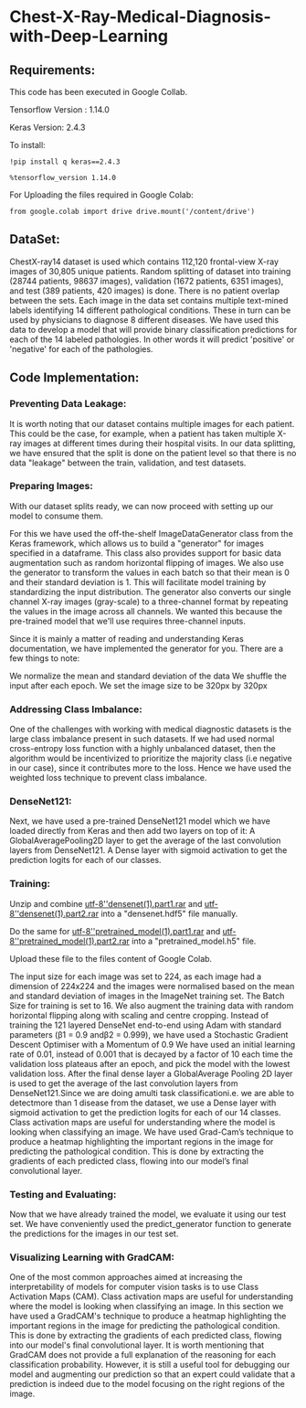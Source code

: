 # Chest-X-Ray-Medical-Diagnosis-with-Deep-Learning

## Requirements:
This code has been executed in Google Collab.

 Tensorflow Version : 1.14.0
 
 Keras Version: 2.4.3
 
 To install:
 
`!pip install q keras==2.4.3`

 `%tensorflow_version 1.14.0 `
 
For Uploading the files required in Google Colab: 
 
 `from google.colab import drive
drive.mount('/content/drive')`

## DataSet:
 
ChestX-ray14 dataset is used which contains 112,120 frontal-view X-ray images of 30,805 unique patients.
Random splitting of dataset into training (28744 patients, 98637 images), validation (1672 patients, 6351 images), and test (389  patients,  420  images) is done.
There is no patient overlap between the sets.
Each image in the data set contains multiple text-mined labels identifying 14 different pathological conditions.
These in turn can be used by physicians to diagnose 8 different diseases.
We have used this data to develop a model that will provide binary classification predictions for each of the 14 labeled pathologies.
In other words it will predict 'positive' or 'negative' for each of the pathologies.

## Code Implementation:

 ### Preventing Data Leakage:

  It is worth noting that our dataset contains multiple images for each patient. This could be the case, for example, when a patient has taken multiple X-ray images at different times during their hospital visits. In our data splitting, we have ensured that the split is done on the patient level so that there is no data "leakage" between the train, validation, and test datasets.
 
### Preparing Images:

   With our dataset splits ready, we can now proceed with setting up our model to consume them.

  For this we have used the off-the-shelf ImageDataGenerator class from the Keras framework, which allows us to build a "generator" for images specified in a dataframe.
  This class also provides support for basic data augmentation such as random horizontal flipping of images.
  We also use the generator to transform the values in each batch so that their mean is 0 and their standard deviation is 1.
  This will facilitate model training by standardizing the input distribution.
  The generator also converts our single channel X-ray images (gray-scale) to a three-channel format by repeating the values in the image across all channels.
  We wanted this because the pre-trained model that we'll use requires three-channel inputs.

   Since it is mainly a matter of reading and understanding Keras documentation, we have implemented the generator for you. There are a few things to note:

   We normalize the mean and standard deviation of the data
   We shuffle the input after each epoch.
   We set the image size to be 320px by 320px

 ### Addressing Class Imbalance:

   One of the challenges with working with medical diagnostic datasets is the large class imbalance present in such datasets.
   If we had used normal cross-entropy loss function with a highly unbalanced dataset, then the algorithm would be incentivized to prioritize the majority class (i.e negative in our case), since it contributes more to the loss. 
   Hence we have used the weighted loss technique to prevent class imbalance.

 ### DenseNet121:

   Next, we have used a pre-trained DenseNet121 model which we have loaded directly from Keras and then add two layers on top of it:
    A GlobalAveragePooling2D layer to get the average of the last convolution layers from DenseNet121.
    A Dense layer with sigmoid activation to get the prediction logits for each of our classes.

  ### Training:
  Unzip and combine [utf-8''densenet(1).part1.rar](https://github.com/DebrupBasu/Chest-X-Ray-Medical-Diagnosis-with-Deep-Learning/blob/main/utf-8''densenet(1).part1.rar) and [utf-8''densenet(1).part2.rar](https://github.com/DebrupBasu/Chest-X-Ray-Medical-Diagnosis-with-Deep-Learning/blob/main/utf-8''densenet(1).part2.rar) into a "densenet.hdf5" file manually. 

Do the same for [utf-8''pretrained_model(1).part1.rar](https://github.com/DebrupBasu/Chest-X-Ray-Medical-Diagnosis-with-Deep-Learning/blob/main/utf-8''pretrained_model(1).part1.rar) and [utf-8''pretrained_model(1).part2.rar](https://github.com/DebrupBasu/Chest-X-Ray-Medical-Diagnosis-with-Deep-Learning/blob/main/utf-8''pretrained_model(1).part2.rar) into a "pretrained_model.h5" file.

Upload these file to the files content of Google Colab.
  
   The input size for each image was set to 224, as each image had a dimension of 224x224 and the images were normalised based on the mean and standard deviation of images in the ImageNet training set. 
   The Batch Size for training is set to 16. We also augment the training data with random horizontal flipping along with scaling and centre cropping. 
   Instead of training the 121 layered DenseNet end-to-end using Adam with standard parameters (β1 = 0.9 andβ2 = 0.999), we have used a Stochastic Gradient Descent Optimiser with a Momentum of 0.9
   We have used an initial learning rate of 0.01, instead of 0.001 that is decayed by a factor of 10 each time the validation loss plateaus after an epoch, and pick the model with the lowest validation loss.
   After the final dense layer a GlobalAverage Pooling 2D layer is used to get the average of the last convolution layers from DenseNet121.Since we are doing amulti task classificationi.e. we are able to detectmore than 1 disease from the dataset, we use a Dense layer with sigmoid activation to get the prediction logits for each of our 14 classes. Class activation maps are useful for understanding where the model is looking when classifying an image.
   We have used Grad-Cam’s technique to produce a heatmap highlighting the important regions in the image for predicting the pathological condition. This is done by extracting the gradients of each predicted class, flowing into our model’s final convolutional layer.

  ### Testing and Evaluating:
   Now that we have already trained the model, we evaluate it using our test set. We have conveniently used the predict_generator function to generate the predictions for the images in our test set.
  
  ### Visualizing Learning with GradCAM:
   One of the most common approaches aimed at increasing the interpretability of models for computer vision tasks is to use Class Activation Maps (CAM).
   Class activation maps are useful for understanding where the model is looking when classifying an image.
   In this section we have used a GradCAM's technique to produce a heatmap highlighting the important regions in the image for predicting the pathological condition.
   This is done by extracting the gradients of each predicted class, flowing into our model's final convolutional layer.
   It is worth mentioning that GradCAM does not provide a full explanation of the reasoning for each classification probability.
   However, it is still a useful tool for debugging our model and augmenting our prediction so that an expert could validate that a prediction is indeed due to the model focusing on the right regions of the image.
